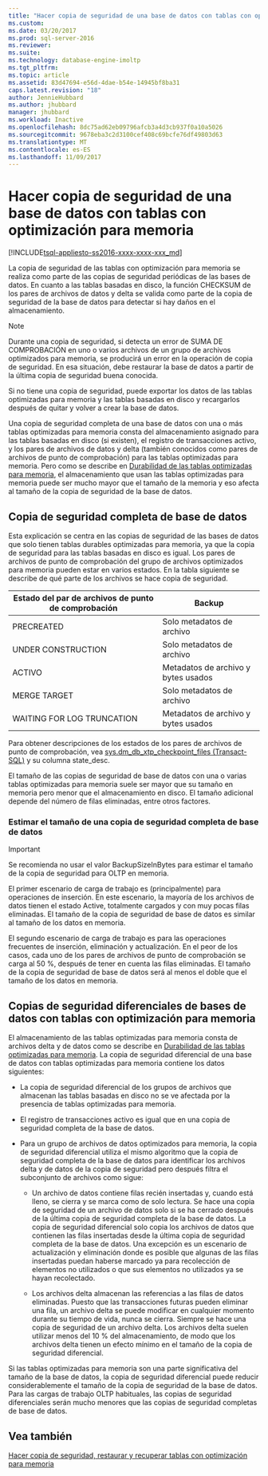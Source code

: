 ```yaml
---
title: "Hacer copia de seguridad de una base de datos con tablas con optimización para memoria | Microsoft Docs"
ms.custom: 
ms.date: 03/20/2017
ms.prod: sql-server-2016
ms.reviewer: 
ms.suite: 
ms.technology: database-engine-imoltp
ms.tgt_pltfrm: 
ms.topic: article
ms.assetid: 83d47694-e56d-4dae-b54e-14945bf8ba31
caps.latest.revision: "18"
author: JennieHubbard
ms.author: jhubbard
manager: jhubbard
ms.workload: Inactive
ms.openlocfilehash: 8dc75ad62eb09796afcb3a4d3cb937f0a10a5026
ms.sourcegitcommit: 9678eba3c2d3100cef408c69bcfe76df49803d63
ms.translationtype: MT
ms.contentlocale: es-ES
ms.lasthandoff: 11/09/2017
---
```

# <a name="backing-up-a-database-with-memory-optimized-tables"></a>Hacer copia de seguridad de una base de datos con tablas con optimización para memoria
[!INCLUDE[tsql-appliesto-ss2016-xxxx-xxxx-xxx_md](../../includes/tsql-appliesto-ss2016-xxxx-xxxx-xxx-md.md)]

  La copia de seguridad de las tablas con optimización para memoria se realiza como parte de las copias de seguridad periódicas de las bases de datos. En cuanto a las tablas basadas en disco, la función CHECKSUM de los pares de archivos de datos y delta se valida como parte de la copia de seguridad de la base de datos para detectar si hay daños en el almacenamiento.  
  
> [!NOTE]  
>  Durante una copia de seguridad, si detecta un error de SUMA DE COMPROBACIÓN en uno o varios archivos de un grupo de archivos optimizados para memoria, se producirá un error en la operación de copia de seguridad. En esa situación, debe restaurar la base de datos a partir de la última copia de seguridad buena conocida.  
>   
>  Si no tiene una copia de seguridad, puede exportar los datos de las tablas optimizadas para memoria y las tablas basadas en disco y recargarlos después de quitar y volver a crear la base de datos.  
  
 Una copia de seguridad completa de una base de datos con una o más tablas optimizadas para memoria consta del almacenamiento asignado para las tablas basadas en disco (si existen), el registro de transacciones activo, y los pares de archivos de datos y delta (también conocidos como pares de archivos de punto de comprobación) para las tablas optimizadas para memoria. Pero como se describe en [Durabilidad de las tablas optimizadas para memoria](../../relational-databases/in-memory-oltp/durability-for-memory-optimized-tables.md), el almacenamiento que usan las tablas optimizadas para memoria puede ser mucho mayor que el tamaño de la memoria y eso afecta al tamaño de la copia de seguridad de la base de datos.  
  
## <a name="full-database-backup"></a>Copia de seguridad completa de base de datos  
 Esta explicación se centra en las copias de seguridad de las bases de datos que solo tienen tablas durables optimizadas para memoria, ya que la copia de seguridad para las tablas basadas en disco es igual. Los pares de archivos de punto de comprobación del grupo de archivos optimizados para memoria pueden estar en varios estados. En la tabla siguiente se describe de qué parte de los archivos se hace copia de seguridad.  
  
|Estado del par de archivos de punto de comprobación|Backup|  
|--------------------------------|------------|  
|PRECREATED|Solo metadatos de archivo|  
|UNDER CONSTRUCTION|Solo metadatos de archivo|  
|ACTIVO|Metadatos de archivo y bytes usados|  
|MERGE TARGET|Solo metadatos de archivo|  
|WAITING FOR LOG TRUNCATION|Metadatos de archivo y bytes usados|  
  
 Para obtener descripciones de los estados de los pares de archivos de punto de comprobación, vea [sys.dm_db_xtp_checkpoint_files &#40;Transact-SQL&#41;](../../relational-databases/system-dynamic-management-views/sys-dm-db-xtp-checkpoint-files-transact-sql.md) y su columna state_desc.  
  
 El tamaño de las copias de seguridad de base de datos con una o varias tablas optimizadas para memoria suele ser mayor que su tamaño en memoria pero menor que el almacenamiento en disco. El tamaño adicional depende del número de filas eliminadas, entre otros factores.  
  
### <a name="estimating-size-of-full-database-backup"></a>Estimar el tamaño de una copia de seguridad completa de base de datos  
  
> [!IMPORTANT]  
>  Se recomienda no usar el valor BackupSizeInBytes para estimar el tamaño de la copia de seguridad para OLTP en memoria.  
  
 El primer escenario de carga de trabajo es (principalmente) para operaciones de inserción. En este escenario, la mayoría de los archivos de datos tienen el estado Active, totalmente cargados y con muy pocas filas eliminadas. El tamaño de la copia de seguridad de base de datos es similar al tamaño de los datos en memoria.  
  
 El segundo escenario de carga de trabajo es para las operaciones frecuentes de inserción, eliminación y actualización. En el peor de los casos, cada uno de los pares de archivos de punto de comprobación se carga al 50 %, después de tener en cuenta las filas eliminadas. El tamaño de la copia de seguridad de base de datos será al menos el doble que el tamaño de los datos en memoria.  
  
## <a name="differential-backups-of-databases-with-memory-optimized-tables"></a>Copias de seguridad diferenciales de bases de datos con tablas con optimización para memoria  
 El almacenamiento de las tablas optimizadas para memoria consta de archivos delta y de datos como se describe en [Durabilidad de las tablas optimizadas para memoria](../../relational-databases/in-memory-oltp/durability-for-memory-optimized-tables.md). La copia de seguridad diferencial de una base de datos con tablas optimizadas para memoria contiene los datos siguientes:  
  
-   La copia de seguridad diferencial de los grupos de archivos que almacenan las tablas basadas en disco no se ve afectada por la presencia de tablas optimizadas para memoria.  
  
-   El registro de transacciones activo es igual que en una copia de seguridad completa de la base de datos.  
  
-   Para un grupo de archivos de datos optimizados para memoria, la copia de seguridad diferencial utiliza el mismo algoritmo que la copia de seguridad completa de la base de datos para identificar los archivos delta y de datos de la copia de seguridad pero después filtra el subconjunto de archivos como sigue:  
  
    -   Un archivo de datos contiene filas recién insertadas y, cuando está lleno, se cierra y se marca como de solo lectura. Se hace una copia de seguridad de un archivo de datos solo si se ha cerrado después de la última copia de seguridad completa de la base de datos. La copia de seguridad diferencial solo copia los archivos de datos que contienen las filas insertadas desde la última copia de seguridad completa de la base de datos. Una excepción es un escenario de actualización y eliminación donde es posible que algunas de las filas insertadas puedan haberse marcado ya para recolección de elementos no utilizados o que sus elementos no utilizados ya se hayan recolectado.  
  
    -   Los archivos delta almacenan las referencias a las filas de datos eliminadas. Puesto que las transacciones futuras pueden eliminar una fila, un archivo delta se puede modificar en cualquier momento durante su tiempo de vida, nunca se cierra. Siempre se hace una copia de seguridad de un archivo delta. Los archivos delta suelen utilizar menos del 10 % del almacenamiento, de modo que los archivos delta tienen un efecto mínimo en el tamaño de la copia de seguridad diferencial.  
  
 Si las tablas optimizadas para memoria son una parte significativa del tamaño de la base de datos, la copia de seguridad diferencial puede reducir considerablemente el tamaño de la copia de seguridad de la base de datos. Para las cargas de trabajo OLTP habituales, las copias de seguridad diferenciales serán mucho menores que las copias de seguridad completas de base de datos.  
  
## <a name="see-also"></a>Vea también  
 [Hacer copia de seguridad, restaurar y recuperar tablas con optimización para memoria](http://msdn.microsoft.com/library/3f083347-0fbb-4b19-a6fb-1818d545e281)  
  
  
